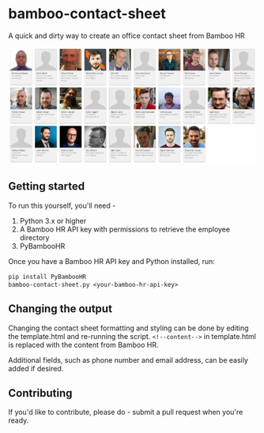 # bamboo-contact-sheet

A quick and dirty way to create an office contact sheet from Bamboo HR

![output](https://github.com/infinityworks/bamboo-contact-sheet/blob/master/output.png?raw=true)

## Getting started

To run this yourself, you'll need - 

1. Python 3.x or higher
2. A Bamboo HR API key with permissions to retrieve the employee directory
3. PyBambooHR

Once you have a Bamboo HR API key and Python installed, run:
```
pip install PyBambooHR
bamboo-contact-sheet.py <your-bamboo-hr-api-key>
```

## Changing the output

Changing the contact sheet formatting and styling can be done by editing the template.html and re-running the script. `<!--content-->` in template.html is replaced with the content from Bamboo HR.

Additional fields, such as phone number and email address, can be easily added if desired.

## Contributing

If you'd like to contribute, please do - submit a pull request when you're ready.
